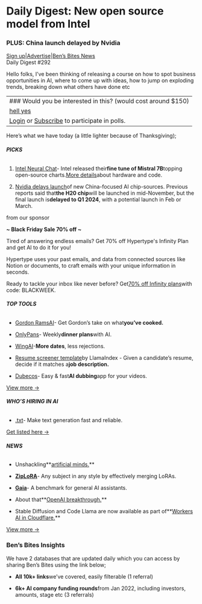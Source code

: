 # Daily Digest: New open source model from Intel

### PLUS: China launch delayed by Nvidia

[Sign up](https://www.bensbites.co/?utm_source=bensbites\&utm_medium=referral\&utm_campaign=daily-digest-new-open-source-model-from-intel)|[Advertise](https://sponsor.bensbites.co/?utm_source=bensbites\&utm_medium=referral\&utm_campaign=daily-digest-new-open-source-model-from-intel)|[Ben’s Bites News](https://news.bensbites.co/?utm_source=bensbites\&utm_medium=referral\&utm_campaign=daily-digest-new-open-source-model-from-intel)\
Daily Digest #292

Hello folks, I’ve been thinking of releasing a course on how to spot business opportunities in AI, where to come up with ideas, how to jump on exploding trends, breaking down what others have done etc

||
|:---|
|### Would you be interested in this? (would cost around $150)|
|[hell yes](https://bensbites.beehiiv.com/login)|[yes](https://bensbites.beehiiv.com/login)|[maybe](https://bensbites.beehiiv.com/login)|
|[Login](https://bensbites.beehiiv.com/login) or [Subscribe](https://bensbites.beehiiv.com/subscribe) to participate in polls.|

Here’s what we have today (a little lighter because of Thanksgiving);

###### **PICKS**

1. [Intel Neural Chat](https://huggingface.co/Intel/neural-chat-7b-v1-1?utm_source=bensbites\&utm_medium=referral\&utm_campaign=daily-digest-new-open-source-model-from-intel)- Intel released their**fine tune of Mistral 7B**topping open-source charts.[More details](https://twitter.com/Yampeleg/status/1727679553714217421?utm_source=bensbites\&utm_medium=referral\&utm_campaign=daily-digest-new-open-source-model-from-intel)about hardware and code.

2. [Nvidia delays launch](https://www.reuters.com/technology/nvidia-delays-launch-new-china-focused-ai-chip-sources-2023-11-24/?utm_source=bensbites\&utm_medium=referral\&utm_campaign=daily-digest-new-open-source-model-from-intel)of new China-focused AI chip-sources. Previous reports said that**the H20 chip**will be launched in mid-November, but the final launch is**delayed to Q1 2024**, with a potential launch in Feb or March.

from our sponsor

**~ Black Friday Sale 70% off ~**

Tired of answering endless emails? Get 70% off Hypertype's Infinity Plan and get AI to do it for you!

Hypertype uses your past emails, and data from connected sources like Notion or documents, to craft emails with your unique information in seconds.

Ready to tackle your inbox like never before? Get[70% off Infinity plans](https://www.hypertype.co/?utm_source=bensbites\&utm_medium=referral\&utm_campaign=daily-digest-new-open-source-model-from-intel)with code: BLACKWEEK.

###### **TOP TOOLS**

- [Gordon RamsAI](https://gordonramsai.replit.app/?utm_source=bensbites\&utm_medium=referral\&utm_campaign=daily-digest-new-open-source-model-from-intel)- Get Gordon’s take on what**you’ve cooked.**

- [OnlyPans](https://onlypans.app/?utm_source=bensbites\&utm_medium=referral\&utm_campaign=daily-digest-new-open-source-model-from-intel)- Weekly**dinner plans**with AI.

- [WingAI](https://www.wingai.app/?utm_source=bensbites\&utm_medium=referral\&utm_campaign=daily-digest-new-open-source-model-from-intel)-**More dates**, less rejections.

- [Resume screener template](https://twitter.com/jerryjliu0/status/1727735630627766728?utm_source=bensbites\&utm_medium=referral\&utm_campaign=daily-digest-new-open-source-model-from-intel)by LlamaIndex - Given a candidate’s resume, decide if it matches a**job description.**

- [Dubecos](https://dubecos.com/?utm_source=bensbites\&utm_medium=referral\&utm_campaign=daily-digest-new-open-source-model-from-intel)- Easy & fast**AI dubbing**app for your videos.

[View more →](https://news.bensbites.co/tags/show?utm_source=bensbites\&utm_medium=referral\&utm_campaign=daily-digest-new-open-source-model-from-intel)

###### **WHO’S HIRING IN AI**

- [.txt](https://dottxt-ai.notion.site/We-re-hiring-engineers-to-make-text-generation-fast-and-reliable-0f54d5214cf74301bbd6f3107b9acc76?utm_source=bensbites\&utm_medium=referral\&utm_campaign=daily-digest-new-open-source-model-from-intel)- Make text generation fast and reliable.

[Get listed here →](mailto:ben+hiring@bensbites.co)

###### **NEWS**

- Unshackling\*\*[artificial minds.](https://blog.alexmaccaw.com/unshackling-artificial-minds/?utm_source=bensbites\&utm_medium=referral\&utm_campaign=daily-digest-new-open-source-model-from-intel)\*\*

- **[ZipLoRA](https://ziplora.github.io/?utm_source=bensbites\&utm_medium=referral\&utm_campaign=daily-digest-new-open-source-model-from-intel)**- Any subject in any style by effectively merging LoRAs.

- **[Gaia](https://arxiv.org/abs/2311.12983?utm_source=bensbites\&utm_medium=referral\&utm_campaign=daily-digest-new-open-source-model-from-intel)**- A benchmark for general AI assistants.

- About that\*\*[OpenAI breakthrough.](https://garymarcus.substack.com/p/about-that-openai-breakthrough?utm_source=bensbites\&utm_medium=referral\&utm_campaign=daily-digest-new-open-source-model-from-intel)\*\*

- Stable Diffusion and Code Llama are now available as part of\*\*[Workers AI in Cloudflare.](https://blog.cloudflare.com/workers-ai-update-stable-diffusion-code-llama-workers-ai-in-100-cities/?utm_source=bensbites\&utm_medium=referral\&utm_campaign=daily-digest-new-open-source-model-from-intel)\*\*

[View more →](https://news.bensbites.co/tags/news/trending?utm_source=bensbites\&utm_medium=referral\&utm_campaign=daily-digest-new-open-source-model-from-intel)

### Ben’s Bites Insights

We have 2 databases that are updated daily which you can access by sharing Ben’s Bites using the link below;

- **All 10k+ links**we’ve covered, easily filterable (1 referral)

- **6k+ AI company funding rounds**from Jan 2022, including investors, amounts, stage etc (3 referrals)
